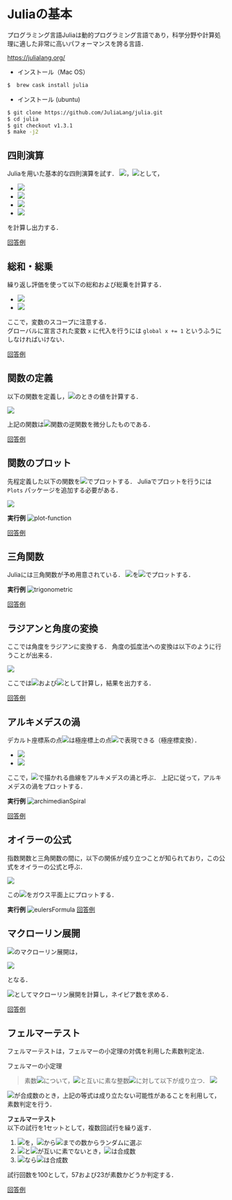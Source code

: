# Juliaの基本

プログラミング言語Juliaは動的プログラミング言語であり，科学分野や計算処理に適した非常に高いパフォーマンスを誇る言語．

https://julialang.org/

* インストール（Mac OS）

```bash
$  brew cask install julia
```

* インストール (ubuntu)

```bash
$ git clone https://github.com/JuliaLang/julia.git
$ cd julia
$ git checkout v1.3.1
$ make -j2
```

## 四則演算
Juliaを用いた基本的な四則演算を試す．
<img src="https://latex.codecogs.com/gif.latex?a=3">，<img src="https://latex.codecogs.com/gif.latex?b=5">として，

* <img src="https://latex.codecogs.com/gif.latex?a+b">  
* <img src="https://latex.codecogs.com/gif.latex?a-b">  
* <img src="https://latex.codecogs.com/gif.latex?a*b">  
* <img src="https://latex.codecogs.com/gif.latex?a/b">  

を計算し出力する．

[回答例](./operation.jl)


## 総和・総乗
繰り返し評価を使って以下の総和および総乗を計算する．

* <img src="https://latex.codecogs.com/gif.latex?\sum^{10}_{k=1}2k">  
* <img src="https://latex.codecogs.com/gif.latex?\prod^{10}_{k=1}2k">  

ここで，変数のスコープに注意する．  
グローバルに宣言された変数 `x` に代入を行うには `global x += 1` というふうにしなければいけない．

[回答例](./sum_prod.jl)


## 関数の定義

以下の関数を定義し，<img src="https://latex.codecogs.com/gif.latex?x=0,x=0.5">のときの値を計算する．

<img src="https://latex.codecogs.com/gif.latex?f(x)=\frac{1}{\sqrt{1-x^2}}">

上記の関数は<img src="https://latex.codecogs.com/gif.latex?\sin">関数の逆関数を微分したものである．

[回答例](./def_function.jl)

## 関数のプロット
先程定義した以下の関数を<img src="https://latex.codecogs.com/gif.latex?-1<x<1">でプロットする．
Juliaでプロットを行うには `Plots` パッケージを追加する必要がある．

<img src="https://latex.codecogs.com/gif.latex?f(x)=\frac{1}{\sqrt{1-x^2}}">

**実行例**
![plot-function](plot_function.png)

[回答例](./plot_function.jl)

## 三角関数
Juliaには三角関数が予め用意されている．
<img src="https://latex.codecogs.com/gif.latex?\sin(x),\cos(x)">を<img src="https://latex.codecogs.com/gif.latex?-\pi/2<x<\pi/2">でプロットする．

**実行例**
![trigonometric](trigonometric.png)

[回答例](./trigonometric.jl)

## ラジアンと角度の変換
ここでは角度をラジアンに変換する．
角度の弧度法への変換は以下のように行うことが出来る．

<img src="https://latex.codecogs.com/gif.latex?\theta^\circ=\theta\times\frac{\pi}{180}[rad]">

ここでは<img src="https://latex.codecogs.com/gif.latex?\theta=60">および<img src="https://latex.codecogs.com/gif.latex?\theta=80">として計算し，結果を出力する．

[回答例](./deg_rad.jl)


## アルキメデスの渦
デカルト座標系の点<img src="https://latex.codecogs.com/gif.latex?(x,y)">は極座標上の点<img src="https://latex.codecogs.com/gif.latex?(r,\theta)">で表現できる（極座標変換）．

* <img src="https://latex.codecogs.com/gif.latex?x=r\cos\theta">
* <img src="https://latex.codecogs.com/gif.latex?y=r\sin\theta">

ここで，<img src="https://latex.codecogs.com/gif.latex?r=\theta">で描かれる曲線をアルキメデスの渦と呼ぶ．
上記に従って，アルキメデスの渦をプロットする．


**実行例**
![archimedianSpiral](archimedean_spiral.png)

[回答例](./archimedean_spiral.jl)


## オイラーの公式
指数関数と三角関数の間に，以下の関係が成り立つことが知られており，この公式をオイラーの公式と呼ぶ．

<img src="https://latex.codecogs.com/gif.latex?e^{i\theta}=\cos\theta+i\sin\theta">

この<img src="https://latex.codecogs.com/gif.latex?e^{i\theta}">をガウス平面上にプロットする．

**実行例**
![eulersFormula](eulers_formula.png)
[回答例](./eulers_formula.jl)

## マクローリン展開
<img src="https://latex.codecogs.com/gif.latex?e^x">のマクローリン展開は，

<img src="https://latex.codecogs.com/gif.latex?e^x=\sum^\infty_{n=0}\frac{1}{n!}x^n">

となる．

<img src="https://latex.codecogs.com/gif.latex?x=1">としてマクローリン展開を計算し，ネイピア数を求める．

[回答例](./maclaurins_expansional.jl)


## フェルマーテスト
フェルマーテストは，フェルマーの小定理の対偶を利用した素数判定法．

フェルマーの小定理
>素数<img src="https://latex.codecogs.com/gif.latex?p">について，<img src="https://latex.codecogs.com/gif.latex?p">と互いに素な整数<img src="https://latex.codecogs.com/gif.latex?a">に対して以下が成り立つ．
><img src="https://latex.codecogs.com/gif.latex?a^{p-1}\equiv1(\mod{p})">

<img src="https://latex.codecogs.com/gif.latex?p">が合成数のとき，上記の等式は成り立たない可能性があることを利用して，素数判定を行う．

**フェルマーテスト**  
以下の試行を1セットとして，複数回試行を繰り返す．
1. <img src="https://latex.codecogs.com/gif.latex?a">を，<img src="https://latex.codecogs.com/gif.latex?2">から<img src="https://latex.codecogs.com/gif.latex?n-1">までの数からランダムに選ぶ
2. <img src="https://latex.codecogs.com/gif.latex?a">と<img src="https://latex.codecogs.com/gif.latex?n">が互いに素でないとき，<img src="https://latex.codecogs.com/gif.latex?n">は合成数
3. <img src="https://latex.codecogs.com/gif.latex?a^{p-1}\not\equiv1(\mod{p})">なら<img src="https://latex.codecogs.com/gif.latex?n">は合成数

試行回数を100として，57および23が素数かどうか判定する．

[回答例](./fermat_test.jl)

